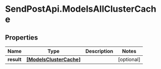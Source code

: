 # SendPostApi.ModelsAllClusterCache

## Properties
Name | Type | Description | Notes
------------ | ------------- | ------------- | -------------
**result** | [**[ModelsClusterCache]**](ModelsClusterCache.md) |  | [optional] 


